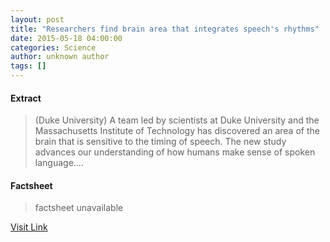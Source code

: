 ```yaml
---
layout: post
title: "Researchers find brain area that integrates speech's rhythms"
date: 2015-05-18 04:00:00
categories: Science
author: unknown author
tags: []
---
```



#### Extract
>(Duke University) A team led by scientists at Duke University and the Massachusetts Institute of Technology has discovered an area of the brain that is sensitive to the timing of speech. The new study advances our understanding of how humans make sense of spoken language....

#### Factsheet
>factsheet unavailable

[Visit Link](http://www.eurekalert.org/pub_releases/2015-05/du-rfb051815.php)


